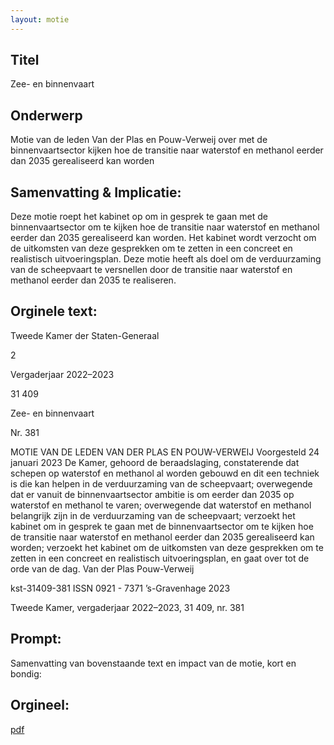 ```yaml
---
layout: motie
---
```

## Titel
Zee- en binnenvaart
## Onderwerp
Motie van de leden Van der Plas en Pouw-Verweij over met de binnenvaartsector kijken hoe de transitie naar waterstof en methanol eerder dan 2035 gerealiseerd kan worden 
## Samenvatting & Implicatie:

Deze motie roept het kabinet op om in gesprek te gaan met de binnenvaartsector om te kijken hoe de transitie naar waterstof en methanol eerder dan 2035 gerealiseerd kan worden. Het kabinet wordt verzocht om de uitkomsten van deze gesprekken om te zetten in een concreet en realistisch uitvoeringsplan. Deze motie heeft als doel om de verduurzaming van de scheepvaart te versnellen door de transitie naar waterstof en methanol eerder dan 2035 te realiseren.
## Orginele text:


Tweede Kamer der Staten-Generaal

2

Vergaderjaar 2022–2023

31 409

Zee- en binnenvaart

Nr. 381

MOTIE VAN DE LEDEN VAN DER PLAS EN POUW-VERWEIJ
Voorgesteld 24 januari 2023
De Kamer,
gehoord de beraadslaging,
constaterende dat schepen op waterstof en methanol al worden gebouwd
en dit een techniek is die kan helpen in de verduurzaming van de
scheepvaart;
overwegende dat er vanuit de binnenvaartsector ambitie is om eerder dan
2035 op waterstof en methanol te varen;
overwegende dat waterstof en methanol belangrijk zijn in de verduurzaming van de scheepvaart;
verzoekt het kabinet om in gesprek te gaan met de binnenvaartsector om
te kijken hoe de transitie naar waterstof en methanol eerder dan 2035
gerealiseerd kan worden;
verzoekt het kabinet om de uitkomsten van deze gesprekken om te zetten
in een concreet en realistisch uitvoeringsplan,
en gaat over tot de orde van de dag.
Van der Plas
Pouw-Verweij

kst-31409-381
ISSN 0921 - 7371
’s-Gravenhage 2023

Tweede Kamer, vergaderjaar 2022–2023, 31 409, nr. 381


## Prompt:
Samenvatting van bovenstaande text en impact van de motie, kort en bondig:

## Orgineel:
[pdf](https://gegevensmagazijn.tweedekamer.nl/OData/v4/2.0/Document(880b8a04-b3d3-4979-92d6-3b2840e3dd93)/resource)
